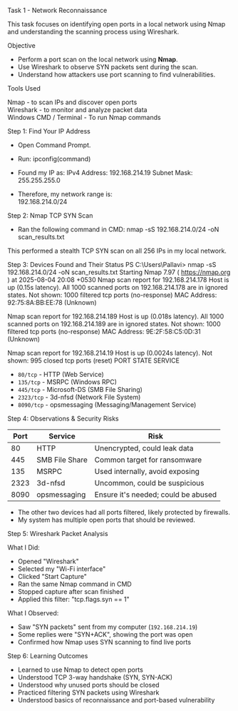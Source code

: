 Task 1 - Network Reconnaissance 

This task focuses on identifying open ports in a local network using Nmap and understanding the scanning process using Wireshark.

Objective
- Perform a port scan on the local network using **Nmap**.
- Use Wireshark to observe SYN packets sent during the scan.
- Understand how attackers use port scanning to find vulnerabilities.

Tools Used

Nmap -  to scan IPs and discover open ports  
Wireshark - to monitor and analyze packet data   
Windows CMD / Terminal - To run Nmap commands     

 
Step 1: Find Your IP Address

- Open Command Prompt.
- Run: ipconfig(command)

- Found my IP as:
IPv4 Address: 192.168.214.19
Subnet Mask: 255.255.255.0
- Therefore, my network range is:  
192.168.214.0/24

Step 2: Nmap TCP SYN Scan

- Ran the following command in CMD:
nmap -sS 192.168.214.0/24 -oN scan_results.txt

This performed a stealth TCP SYN scan on all 256 IPs in my local network.

Step 3: Devices Found and Their Status
PS C:\Users\Pallavi> nmap -sS 192.168.214.0/24 -oN scan_results.txt
Starting Nmap 7.97 ( https://nmap.org ) at 2025-08-04 20:08 +0530
Nmap scan report for 192.168.214.178
Host is up (0.15s latency).
All 1000 scanned ports on 192.168.214.178 are in ignored states.
Not shown: 1000 filtered tcp ports (no-response)
MAC Address: 92:75:8A:BB:EE:78 (Unknown)

Nmap scan report for 192.168.214.189
Host is up (0.018s latency).
All 1000 scanned ports on 192.168.214.189 are in ignored states.
Not shown: 1000 filtered tcp ports (no-response)
MAC Address: 9E:2F:58:C5:0D:31 (Unknown)

Nmap scan report for 192.168.214.19
Host is up (0.0024s latency).
Not shown: 995 closed tcp ports (reset)
PORT     STATE SERVICE
- `80/tcp` - HTTP (Web Service)
- `135/tcp` - MSRPC (Windows RPC)
- `445/tcp` - Microsoft-DS (SMB File Sharing)
- `2323/tcp` - 3d-nfsd (Network File System)
- `8090/tcp` - opsmessaging (Messaging/Management Service)

Step 4: Observations & Security Risks

| Port | Service       | Risk                            |
|------|---------------|---------------------------------|
| 80   | HTTP          | Unencrypted, could leak data    |
| 445  | SMB File Share| Common target for ransomware    |
| 135  | MSRPC         | Used internally, avoid exposing |
| 2323 | 3d-nfsd       | Uncommon, could be suspicious   |
| 8090 | opsmessaging  | Ensure it's needed; could be abused |

- The other two devices had all ports filtered, likely protected by firewalls.
- My system has multiple open ports that should be reviewed.


 Step 5: Wireshark Packet Analysis

 What I Did:
- Opened "Wireshark"
- Selected my "Wi-Fi interface"
- Clicked "Start Capture"
- Ran the same Nmap command in CMD
- Stopped capture after scan finished
- Applied this filter:
"tcp.flags.syn == 1"


What I Observed:
- Saw "SYN packets" sent from my computer (`192.168.214.19`)
- Some replies were "SYN+ACK", showing the port was open
- Confirmed how Nmap uses SYN scanning to find live ports

 Step 6: Learning Outcomes

-  Learned to use Nmap to detect open ports
-  Understood TCP 3-way handshake (SYN, SYN-ACK)
-  Understood why unused ports should be closed
-  Practiced filtering SYN packets using Wireshark
-  Understood basics of reconnaissance and port-based vulnerability


